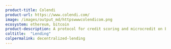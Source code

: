 ```yaml
---
product-title: Colendi
product-url: https://www.colendi.com/
image: /images/output_md/httpswwwcolendicom.png
ecosystem: ethereum, bitcoin
product-description: A protocol for credit scoring and microcredit on Ethereum
coltitle:  "Lending"
colpermalink: decentralized-lending
---
```

